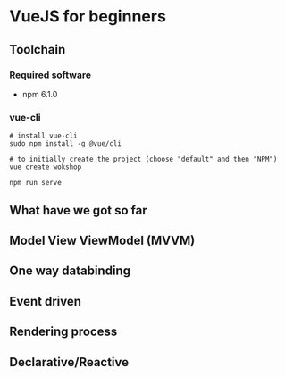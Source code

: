 # VueJS for beginners

## Toolchain
### Required software
- npm 6.1.0

### vue-cli
```
# install vue-cli
sudo npm install -g @vue/cli

# to initially create the project (choose "default" and then "NPM")
vue create wokshop

npm run serve
```

## What have we got so far


## Model View ViewModel (MVVM)

## One way databinding

## Event driven

## Rendering process

## Declarative/Reactive


 